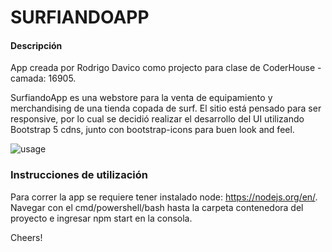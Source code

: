 # SURFIANDOAPP

#### Descripción ####

App creada por Rodrigo Davico como projecto para clase de CoderHouse - camada: 16905.

SurfiandoApp es una webstore para la venta de equipamiento y merchandising de una tienda copada de surf.
El sitio está pensado para ser responsive, por lo cual se decidió realizar el desarrollo del UI utilizando Bootstrap 5 cdns, junto con bootstrap-icons para buen look and feel.

![usage](usage.gif)

### Instrucciones de utilización ####

Para correr la app se requiere tener instalado node: https://nodejs.org/en/.
Navegar con el cmd/powershell/bash hasta la carpeta contenedora del proyecto e ingresar npm start en la consola.

Cheers!